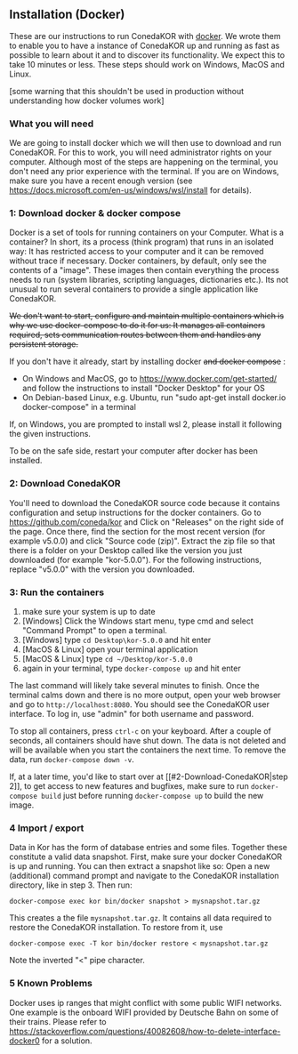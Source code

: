 ## Installation (Docker)

These are our instructions to run ConedaKOR with [docker](https://docker.com). We wrote them to enable you to have a instance of ConedaKOR up and running as fast as possible to learn about it and to discover its functionality. We expect this to take 10 minutes or less. These steps should work on Windows, MacOS and Linux.

[some warning that this shouldn't be used in production without understanding how docker volumes work]

### What you will need

We are going to install docker which we will then use to download and run ConedaKOR. For this to work, you will need administrator rights on your computer. Although most of the steps are happening on the terminal, you don't need any prior experience with the terminal. If you are on Windows, make sure you have a recent enough version (see https://docs.microsoft.com/en-us/windows/wsl/install for details).

### 1: Download docker & docker compose

Docker is a set of tools for running containers on your Computer. What is a container? In short, its a process (think program) that runs in an isolated way: It has restricted access to your computer and it can be removed without trace if necessary. Docker containers, by default, only see the contents of a "image". These images then contain everything the process needs to run (system libraries, scripting languages, dictionaries etc.). Its not unusual to run several containers to provide a single application like ConedaKOR.

~~We don't want to start, configure and maintain multiple containers which is why we use docker-compose to do it for us: It manages all containers required, sets communication routes between them and handles any persistent storage.~~

If you don't have it already, start by installing docker ~~and docker compose~~ :

* On Windows and MacOS, go to https://www.docker.com/get-started/ and follow the instructions to install "Docker Desktop" for your OS
* On Debian-based Linux, e.g. Ubuntu, run "sudo apt-get install docker.io docker-compose" in a terminal

If, on Windows, you are prompted to install wsl 2, please install it following the given instructions.

To be on the safe side, restart your computer after docker has been installed.

### 2: Download ConedaKOR

You'll need to download the ConedaKOR source code because it contains configuration and setup instructions for the docker containers. Go to https://github.com/coneda/kor and Click on "Releases" on the right side of the page. Once there, find the section for the most recent version (for example v5.0.0) and click "Source code (zip)". Extract the zip file so that there is a folder on your Desktop called like the version you just downloaded (for example "kor-5.0.0"). For the following instructions, replace "v5.0.0" with the version you downloaded.

### 3: Run the containers

1. make sure your system is up to date
2. [Windows] Click the Windows start menu, type cmd and select "Command Prompt" to open a terminal.
3. [Windows] type `cd Desktop\kor-5.0.0` and hit enter
4. [MacOS & Linux] open your terminal application
5. [MacOS & Linux] type `cd ~/Desktop/kor-5.0.0`
6. again in your terminal, type `docker-compose up` and hit enter

The last command will likely take several minutes to finish. Once the terminal calms down and there is no more output, open your web browser and go to `http://localhost:8080`. You should see the ConedaKOR user interface. To log in, use "admin" for both username and password.

To stop all containers, press `ctrl-c` on your keyboard. After a couple of seconds, all containers should have shut down. The data is not deleted and will be available when you start the containers the next time. To remove the data, run `docker-compose down -v`.

If, at a later time, you'd like to start over at [[#2-Download-ConedaKOR|step 2]], to get access to new features and bugfixes, make sure to run `docker-compose build` just before running `docker-compose up` to build the new image.

### 4 Import / export

Data in Kor has the form of database entries and some files. Together these constitute a valid data snapshot. First, make sure your docker ConedaKOR is up and running. You can then extract a snapshot like so: Open a new (additional) command prompt and navigate to the ConedaKOR installation directory, like in step 3. Then run:

    docker-compose exec kor bin/docker snapshot > mysnapshot.tar.gz

This creates a the file `mysnapshot.tar.gz`. It contains all data required to restore the ConedaKOR installation. To restore from it, use

    docker-compose exec -T kor bin/docker restore < mysnapshot.tar.gz

Note the inverted "<" pipe character.

### 5 Known Problems

Docker uses ip ranges that might conflict with some public WIFI networks. One example is the onboard WIFI provided by Deutsche Bahn on some of their trains. Please refer to https://stackoverflow.com/questions/40082608/how-to-delete-interface-docker0 for a solution.
